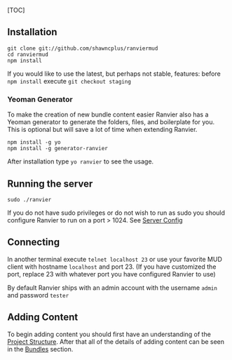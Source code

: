 [TOC]

## Installation

    git clone git://github.com/shawncplus/ranviermud
    cd ranviermud
    npm install

If you would like to use the latest, but perhaps not stable, features: before `npm install` execute `git checkout
staging`

### Yeoman Generator

To make the creation of new bundle content easier Ranvier also has a Yeoman generator to generate the folders, files,
and boilerplate for you. This is optional but will save a lot of time when extending Ranvier.

    npm install -g yo
    npm install -g generator-ranvier

After installation type `yo ranvier` to see the usage.

## Running the server

    sudo ./ranvier

If you do not have sudo privileges or do not wish to run as sudo you should configure Ranvier to run on a port > 1024.
See [Server Config](server_config.md)

## Connecting

In another terminal execute `telnet localhost 23` or use your favorite MUD client with hostname `localhost` and port 23.
(If you have customized the port, replace 23 with whatever port you have configured Ranvier to use)

By default Ranvier ships with an admin account with the username `admin` and password `tester`

## Adding Content

To begin adding content you should first have an understanding of the [Project Structure](structure.md). After that all
of the details of adding content can be seen in the [Bundles](extending/bundles.md) section.
